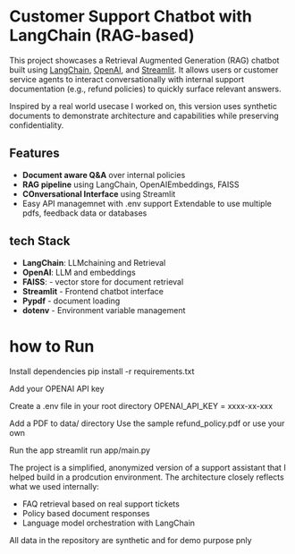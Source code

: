 # Customer Support Chatbot with LangChain (RAG-based)

This project showcases a Retrieval Augmented Generation (RAG) chatbot built using [LangChain](https://www.langchain.com/), [OpenAI](https://platform.openai.com/), and [Streamlit](https://streamlit.io/). It allows users or customer service agents to interact conversationally with internal support documentation (e.g., refund policies) to quickly surface relevant answers.

Inspired by a real world usecase I worked on, this version uses synthetic documents to demonstrate architecture and capabilities while preserving confidentiality.

## Features

- **Document aware Q&A** over internal policies
- **RAG pipeline** using LangChain, OpenAIEmbeddings, FAISS 
- **COnversational Interface** using Streamlit
- Easy API managemnet with .env support
Extendable to use multiple pdfs, feedback data or databases

## tech Stack
- **LangChain**: LLMchaining and Retrieval
- **OpenAI**: LLM and embeddings
- **FAISS**: - vector store for document retrieval
- **Streamlit** - Frontend chatbot interface
- **Pypdf** - document loading
- **dotenv** - Environment variable management



# how to Run
Install dependencies
pip install -r requirements.txt


Add your OPENAI API key

Create a .env file in your root directory
OPENAI_API_KEY = xxxx-xx-xxx


Add a PDF to data/ directory
Use the sample refund_policy.pdf or use your own


Run the app
streamlit run app/main.py


The project is a simplified, anonymized version of a support assistant that I helped build in a prodcution environment. 
The architecture closely reflects what we used internally:
- FAQ retrieval based on real support tickets
- Policy based document responses
- Language model orchestration with LangChain


All data in the repository are synthetic and for demo purpose pnly

